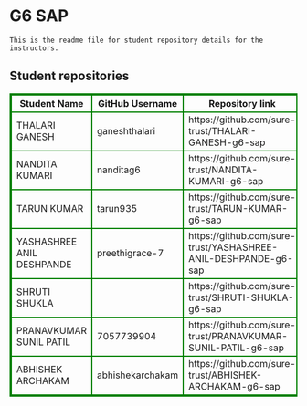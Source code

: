 # G6 SAP
    This is the readme file for student repository details for the instructors.
## Student repositories 
<table style="border : 2px solid green; width:100%;">
<tr >
<th style="border : 2px solid green;">Student Name</th>
<th style="border : 2px solid green;">GitHub Username</th>
<th style="border : 2px solid green;">Repository link</th>
</tr>
<tr style="border : 2px solid green;">
<td style="border : 2px solid green;">THALARI GANESH</td> 

<td style="border : 2px solid green;">ganeshthalari</td> 

<td style="border : 2px solid green;">https://github.com/sure-trust/THALARI-GANESH-g6-sap</td> 
</tr>

<tr style="border : 2px solid green;">
<td style="border : 2px solid green;">NANDITA KUMARI</td> 

<td style="border : 2px solid green;">nanditag6</td> 

<td style="border : 2px solid green;">https://github.com/sure-trust/NANDITA-KUMARI-g6-sap</td> 
</tr>

<tr style="border : 2px solid green;">
<td style="border : 2px solid green;">TARUN KUMAR</td> 

<td style="border : 2px solid green;">tarun935</td> 

<td style="border : 2px solid green;">https://github.com/sure-trust/TARUN-KUMAR-g6-sap</td> 
</tr>

<tr style="border : 2px solid green;">
<td style="border : 2px solid green;">YASHASHREE ANIL DESHPANDE</td> 

<td style="border : 2px solid green;">preethigrace-7</td> 

<td style="border : 2px solid green;">https://github.com/sure-trust/YASHASHREE-ANIL-DESHPANDE-g6-sap</td> 
</tr>

<tr style="border : 2px solid green;">
<td style="border : 2px solid green;">SHRUTI SHUKLA</td> 

<td style="border : 2px solid green;"></td> 

<td style="border : 2px solid green;">https://github.com/sure-trust/SHRUTI-SHUKLA-g6-sap</td> 
</tr>

<tr style="border : 2px solid green;">
<td style="border : 2px solid green;">PRANAVKUMAR SUNIL PATIL</td> 

<td style="border : 2px solid green;">7057739904</td> 

<td style="border : 2px solid green;">https://github.com/sure-trust/PRANAVKUMAR-SUNIL-PATIL-g6-sap</td> 
</tr>

<tr style="border : 2px solid green;">
<td style="border : 2px solid green;">ABHISHEK ARCHAKAM</td> 

<td style="border : 2px solid green;">abhishekarchakam</td> 

<td style="border : 2px solid green;">https://github.com/sure-trust/ABHISHEK-ARCHAKAM-g6-sap</td> 
</tr>
